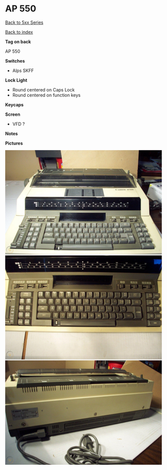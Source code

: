 # AP 550

[Back to 5xx Series](../README.md)

[Back to index](../../README.md)

__Tag on back__

AP 550

__Switches__ 

- Alps SKFF

__Lock Light__

- Round centered on Caps Lock
- Round centered on function keys

__Keycaps__

__Screen__

- VFD ?

__Notes__

__Pictures__

![pic](pics/1.jpg)
![pic](pics/2.jpg)
![pic](pics/3.jpg)

